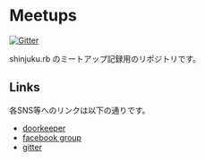 Meetups
=======

[![Gitter](https://badges.gitter.im/Join%20Chat.svg)](https://gitter.im/Shinjuku-rb/meetups?utm_source=badge&utm_medium=badge&utm_campaign=pr-badge)

shinjuku.rb のミートアップ記録用のリポジトリです。

## Links

各SNS等へのリンクは以下の通りです。

* [doorkeeper](https://shinjukurb.doorkeeper.jp/)
* [facebook group](https://www.facebook.com/groups/shinjuku.rb)
* [gitter](https://gitter.im/shinjukurb/meetups?utm_source=share-link&utm_medium=link&utm_campaign=share-link)

